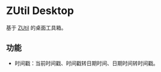# ZUtil Desktop

基于 [ZUtil](https://github.com/duanluan/zutil) 的桌面工具箱。

## 功能

- 时间戳：当前时间戳、时间戳转日期时间、日期时间转时间戳。
